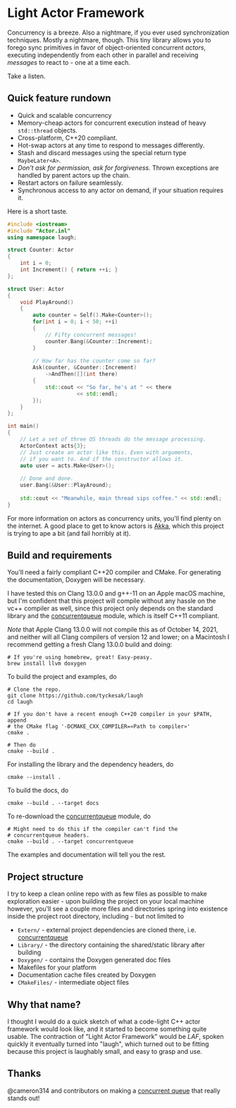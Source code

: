 # Light Actor Framework

Concurrency is a breeze. Also a nightmare, if you ever used synchronization
techniques. Mostly a nightmare, though. This tiny library allows you to
forego sync primitives in favor of object-oriented concurrent _actors_,
executing independently from each other in parallel and receiving
_messages_ to react to - one at a time each.

Take a listen.

## Quick feature rundown
 - Quick and scalable concurrency
 - Memory-cheap actors for concurrent execution instead
   of heavy `std::thread` objects.
 - Cross-platform, C++20 compliant.
 - Hot-swap actors at any time to respond to messages differently.
 - Stash and discard messages using the special return type `MaybeLater<A>`.
 - _Don't ask for permission, ask for forgiveness._ Thrown exceptions are
   handled by parent actors up the chain.
 - Restart actors on failure seamlessly.
 - Synchronous access to any actor on demand, if your situation requires it.

Here is a short taste.

```cpp
#include <iostream>
#include "Actor.inl"
using namespace laugh;

struct Counter: Actor
{
    int i = 0;
    int Increment() { return ++i; }
};

struct User: Actor
{
    void PlayAround()
    {
        auto counter = Self().Make<Counter>();
        for(int i = 0; i < 50; ++i)
        {
            // Fifty concurrent messages!
            counter.Bang(&Counter::Increment);
        }
        
        // How far has the counter come so far?
        Ask(counter, &Counter::Increment)
            ->AndThen([](int there)
        {
            std::cout << "So far, he's at " << there
                      << std::endl;
        });
    }
};

int main()
{
    // Let a set of three OS threads do the message processing.
    ActorContext acts{3};
    // Just create an actor like this. Even with arguments,
    // if you want to. And if the constructor allows it.
    auto user = acts.Make<User>();
    
    // Done and done.
    user.Bang(&User::PlayAround);
    
    std::cout << "Meanwhile, main thread sips coffee." << std::endl;
}
```

For more information on actors as concurrency units, you'll find plenty
on the internet. A good place to get to know actors is
[Akka](https://akka.io), which this project is trying to ape a bit (and
fail horribly at it).

## Build and requirements

You'll need a fairly compliant C++20 compiler and CMake. For generating
the documentation, Doxygen will be necessary.

I have tested this on Clang 13.0.0 and g++-11 on an Apple macOS machine, but I'm
confident that this project will compile without any hassle on the vc++
compiler as well, since this project only depends on the standard library and the
[concurrentqueue](https://github.com/cameron314/concurrentqueue) module, which
is itself C++11 compliant.

_Note_ that Apple Clang 13.0.0 will not compile
this as of October 14, 2021, and neither will all Clang compilers of version 12
and lower; on a Macintosh I recommend getting a fresh Clang 13.0.0 build and
doing:

```
# If you're using homebrew, great! Easy-peasy.
brew install llvm doxygen
```

To build the project and examples, do

```
# Clone the repo.
git clone https://github.com/tyckesak/laugh
cd laugh

# If you don't have a recent enough C++20 compiler in your $PATH, append
# the CMake flag '-DCMAKE_CXX_COMPILER=«Path to compiler»'
cmake .

# Then do
cmake --build .
```

For installing the library and the dependency headers, do
```
cmake --install .
```

To build the docs, do

```
cmake --build . --target docs
```

To re-download the [concurrentqueue](https://github.com/cameron314/concurrentqueue) module,
do
```
# Might need to do this if the compiler can't find the
# concurrentqueue headers.
cmake --build . --target concurrentqueue
```

The examples and documentation will tell you the rest.

## Project structure

I try to keep a clean online repo with as few files as possible to make
exploration easier - upon building the project on your local machine
however, you'll see a couple more files and directories spring into
existence inside the project root directory, including - but not limited to

 - `Extern/` - external project dependencies are cloned there, i.e. [concurrentqueue](https://github.com/cameron314/concurrentqueue)
 - `Library/` - the directory containing the shared/static library after building
 - `Doxygen/` - contains the Doxygen generated doc files
 - Makefiles for your platform
 - Documentation cache files created by Doxygen
 - `CMakeFiles/` - intermediate object files

## Why that name?

I thought I would do a quick sketch of what a code-light C++ actor framework would
look like, and it started to become something quite usable. The contraction
of "Light Actor Framework" would be _LAF_, spoken quickly it eventually turned
into "laugh", which turned out to be fitting because this project is laughably
small, and easy to grasp and use.

## Thanks

@cameron314 and contributors on making a [concurrent queue](https://github.com/cameron314/concurrentqueue)
that really stands out!


